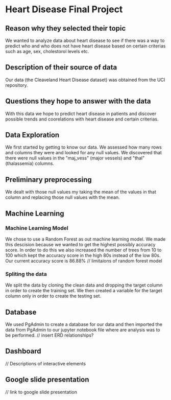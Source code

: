 # Heart Disease Final Project

## Reason why they selected their topic 
We wanted to analyze data about heart disease to see if there was a way to predict who and who does not have heart disease based on certain criterias such as age, sex, cholestorol levels etc.
## Description of their source of data
Our data (the Cleaveland Heart Disease dataset) was obtained from the UCI repository.
## Questions they hope to answer with the data
With this data we hope to predict heart disease in patients and discover possible trends and coorelations with heart disease and certain criterias. 

## Data Exploration 
We first started by getting to know our data. We assessed how many rows and columns they were and looked for any null values. 
We discovered that there were null values in the "maj_vess" (major vessels) and "thal" (thalassemia) columns. 
## Preliminary preprocessing 
We dealt with those null values my taking the mean of the values in that column and replacing those null values with the mean.

## Machine Learning 
### Machine Learning Model
We chose to use a Random Forest as out machine learning model. We made this descision because we wanted to get the highest possibly accuracy score. In order to do this we also increased the number of trees from 10 to 100 which kept the accuracy score in the high 80s instead of the low 80s.
Our current accuracy score is 86.88%
// limitaions of random forest model
### Spliting the data
We split the data by cloning the clean data and dropping the target column in order to create the training set. We then created a variable for the target column only in order to create the testing set.

## Database
We used PgAdmin to create a database for our data and then imported the data from PgAdmin to our jupyter notebook file where are analysis was to be performed.
// insert ERD relationships?

## Dashboard 
// Descriptions of interactive elements

## Google slide presentation
// link to google slide presentation 

